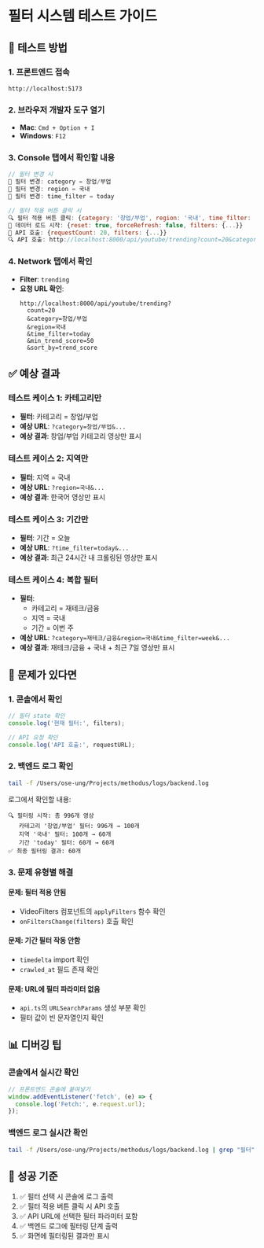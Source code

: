 # 필터 시스템 테스트 가이드

## 🧪 테스트 방법

### 1. 프론트엔드 접속
```
http://localhost:5173
```

### 2. 브라우저 개발자 도구 열기
- **Mac**: `Cmd + Option + I`
- **Windows**: `F12`

### 3. Console 탭에서 확인할 내용
```javascript
// 필터 변경 시
🔧 필터 변경: category = 창업/부업
🔧 필터 변경: region = 국내
🔧 필터 변경: time_filter = today

// 필터 적용 버튼 클릭 시
🔍 필터 적용 버튼 클릭: {category: '창업/부업', region: '국내', time_filter: 'today', ...}
🔄 데이터 로드 시작: {reset: true, forceRefresh: false, filters: {...}}
📡 API 호출: {requestCount: 20, filters: {...}}
🔍 API 호출: http://localhost:8000/api/youtube/trending?count=20&category=창업/부업&region=국내&time_filter=today&...
```

### 4. Network 탭에서 확인
- **Filter**: `trending`
- **요청 URL 확인**:
  ```
  http://localhost:8000/api/youtube/trending?
    count=20
    &category=창업/부업
    &region=국내
    &time_filter=today
    &min_trend_score=50
    &sort_by=trend_score
  ```

## ✅ 예상 결과

### 테스트 케이스 1: 카테고리만
- **필터**: 카테고리 = 창업/부업
- **예상 URL**: `?category=창업/부업&...`
- **예상 결과**: 창업/부업 카테고리 영상만 표시

### 테스트 케이스 2: 지역만
- **필터**: 지역 = 국내
- **예상 URL**: `?region=국내&...`
- **예상 결과**: 한국어 영상만 표시

### 테스트 케이스 3: 기간만
- **필터**: 기간 = 오늘
- **예상 URL**: `?time_filter=today&...`
- **예상 결과**: 최근 24시간 내 크롤링된 영상만 표시

### 테스트 케이스 4: 복합 필터
- **필터**: 
  - 카테고리 = 재테크/금융
  - 지역 = 국내
  - 기간 = 이번 주
- **예상 URL**: `?category=재테크/금융&region=국내&time_filter=week&...`
- **예상 결과**: 재테크/금융 + 국내 + 최근 7일 영상만 표시

## 🐛 문제가 있다면

### 1. 콘솔에서 확인
```javascript
// 필터 state 확인
console.log('현재 필터:', filters);

// API 요청 확인
console.log('API 호출:', requestURL);
```

### 2. 백엔드 로그 확인
```bash
tail -f /Users/ose-ung/Projects/methodus/logs/backend.log
```

로그에서 확인할 내용:
```
🔍 필터링 시작: 총 996개 영상
   카테고리 '창업/부업' 필터: 996개 → 100개
   지역 '국내' 필터: 100개 → 60개
   기간 'today' 필터: 60개 → 60개
✅ 최종 필터링 결과: 60개
```

### 3. 문제 유형별 해결

#### 문제: 필터 적용 안됨
- VideoFilters 컴포넌트의 `applyFilters` 함수 확인
- `onFiltersChange(filters)` 호출 확인

#### 문제: 기간 필터 작동 안함
- `timedelta` import 확인
- `crawled_at` 필드 존재 확인

#### 문제: URL에 필터 파라미터 없음
- `api.ts`의 `URLSearchParams` 생성 부분 확인
- 필터 값이 빈 문자열인지 확인

## 📊 디버깅 팁

### 콘솔에서 실시간 확인
```javascript
// 프론트엔드 콘솔에 붙여넣기
window.addEventListener('fetch', (e) => {
  console.log('Fetch:', e.request.url);
});
```

### 백엔드 로그 실시간 확인
```bash
tail -f /Users/ose-ung/Projects/methodus/logs/backend.log | grep "필터"
```

## 🎯 성공 기준

1. ✅ 필터 선택 시 콘솔에 로그 출력
2. ✅ 필터 적용 버튼 클릭 시 API 호출
3. ✅ API URL에 선택한 필터 파라미터 포함
4. ✅ 백엔드 로그에 필터링 단계 출력
5. ✅ 화면에 필터링된 결과만 표시

